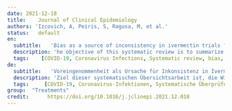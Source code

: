```yaml
---
date: 2021-12-18
title:    Journal of Clinical Epidemiology  
authors: 'Izcovich, A, Peiris, S, Ragusa, M, et al.'
status:   default
en:
  subtitle:   'Bias as a source of inconsistency in ivermectin trials for COVID-19: A systematic review. Ivermectin’s suggested benefits are mainly based on potentially biased results'
  description: 'he objective of this systematic review is to summarize the effects of ivermectin for the prevention and treatment of patients with COVID-19 and to assess inconsistencies in results from individual studies with focus on risk of bias due to methodological limitations. We searched the L.OVE platform through July 6, 2021 and included randomized trials (RCTs) comparing ivermectin to standard or other active treatments. We conducted random-effects pairwise meta-analysis, assessed the certainty of evidence using the GRADE approach and performed sensitivity analysis excluding trials with risk of bias. We included 29 RCTs which enrolled 5592 cases. Overall, the certainty of the evidence was very low to low suggesting that ivermectin may result in important benefits. However, after excluding trials classified as "high risk" or "some concerns" in the risk of bias assessment, most estimates of effect changed substantially: Compared to standard of care, low certainty evidence suggests that ivermectin may not reduce mortality (RD 7 fewer per 1000) nor mechanical ventilation (RD 6 more per 1000), and moderate certainty evidence shows that it probably does not increase symptom resolution or improvement (RD 14 more per 1000) nor viral clearance (RD 12 fewer per 1000). Ivermectin may not improve clinically important outcomes in patients with COVID-19 and its effects as a prophylactic intervention in exposed individuals are uncertain. Previous reports concluding important benefits associated with ivermectin are based on potentially biased results reported by studies with substantial methodological limitations. Further research is needed.'
  tags:    [COVID-19, Coronavirus Infections, Systematic review, bias, ivermectin, severe acute respiratory syndrome coronavirus 2]
de: 
  subtitle:   'Voreingenommenheit als Ursache für Inkonsistenz in Ivermectin-Studien für COVID-19: Eine systematische Überprüfung. Die vermuteten Vorteile von Ivermectin beruhen hauptsächlich auf potenziell verzerrten Ergebnissen'
  description: 'Ziel dieser systematischen Übersichtsarbeit ist, die Wirkungen von Ivermectin zur Vorbeugung und Behandlung von Patienten mit COVID-19 zusammenzufassen und Inkonsistenzen in den Ergebnissen einzelner Studien zu bewerten, wobei der Schwerpunkt auf dem Risiko einer Verzerrung aufgrund methodischer Einschränkungen liegt. Wir durchsuchten die L.OVE-Plattform bis zum 6. Juli 2021 und schlossen randomisierte Studien (RCTs) ein, die Ivermectin mit Standard- oder anderen aktiven Behandlungen verglichen. Wir führten eine paarweise Meta-Analyse mit zufälligen Effekten durch, bewerteten die Beweissicherheit anhand des GRADE-Ansatzes und führten eine Sensitivitätsanalyse durch, bei der Studien mit Verzerrungsrisiko ausgeschlossen wurden. Wir schlossen 29 RCTs ein, an denen 5592 Fälle teilnahmen. Insgesamt war die Beweissicherheit sehr gering bis gering, was darauf hindeutet, dass Ivermectin einen erheblichen Nutzen haben könnte. Nach dem Ausschluss von Studien, die bei der Bewertung des Verzerrungsrisikos als "hohes Risiko" oder "einige Bedenken" eingestuft wurden, änderten sich die meisten Schätzungen der Wirkung jedoch erheblich: Im Vergleich zur Standardbehandlung deuten Belege mit geringer Sicherheit darauf hin, dass Ivermectin möglicherweise weder die Sterblichkeit (RD 7 weniger pro 1000) noch die mechanische Beatmung (RD 6 mehr pro 1000) verringert, und Belege mit mittlerer Sicherheit zeigen, dass es wahrscheinlich weder die Symptombehebung oder -verbesserung (RD 14 mehr pro 1000) noch die Virusbeseitigung (RD 12 weniger pro 1000) erhöht. Ivermectin verbessert möglicherweise nicht die klinisch wichtigen Ergebnisse bei Patienten mit COVID-19, und seine Auswirkungen als prophylaktische Maßnahme bei exponierten Personen sind ungewiss. Frühere Berichte, die auf einen erheblichen Nutzen von Ivermectin schließen lassen, beruhen auf potenziell verzerrten Ergebnissen, die aus Studien mit erheblichen methodischen Einschränkungen stammen. Weitere Forschung ist erforderlich.'
  tags:     [COVID-19, Coronavirus-Infektionen, Systematische Überprüfung, Verzerrung, Ivermectin, Schweres Akutes Respiratorisches Syndrom Coronavirus 2]
group:  "Treatments"
credit:      https://doi.org/10.1016/j.jclinepi.2021.12.018
---
```


